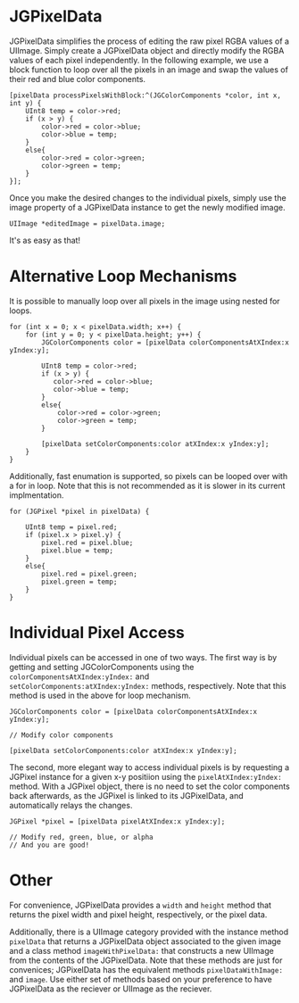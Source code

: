 JGPixelData
===========

JGPixelData simplifies the process of editing the raw pixel RGBA values of a UIImage. Simply create a JGPixelData object and directly modify the RGBA values of each pixel independently. In the following example, we use a block function to loop over all the pixels in an image and swap the values of their red and blue color components.

```
[pixelData processPixelsWithBlock:^(JGColorComponents *color, int x, int y) {
    UInt8 temp = color->red;
    if (x > y) {
        color->red = color->blue;
        color->blue = temp;
    }
    else{
        color->red = color->green;
        color->green = temp;
    }
}];

```


Once you make the desired changes to the individual pixels, simply use the image property of a JGPixelData instance to get the newly modified image.

```
UIImage *editedImage = pixelData.image;
```

It's as easy as that!

Alternative Loop Mechanisms
===========

It is possible to manually loop over all pixels in the image using nested for loops.

```
for (int x = 0; x < pixelData.width; x++) {
    for (int y = 0; y < pixelData.height; y++) {
        JGColorComponents color = [pixelData colorComponentsAtXIndex:x yIndex:y];
        
        UInt8 temp = color->red;
        if (x > y) {
           color->red = color->blue;
           color->blue = temp;
        }
        else{
            color->red = color->green;
            color->green = temp;
        }
        
        [pixelData setColorComponents:color atXIndex:x yIndex:y];
    }
}

```

Additionally, fast enumation is supported, so pixels can be looped over with a for in loop. Note that this is not recommended as it is slower in its current implmentation.

```
for (JGPixel *pixel in pixelData) {
    
    UInt8 temp = pixel.red;
    if (pixel.x > pixel.y) {
        pixel.red = pixel.blue;
        pixel.blue = temp;
    }
    else{
        pixel.red = pixel.green;
        pixel.green = temp;
    }
}
```

Individual Pixel Access
===========

Individual pixels can be accessed in one of two ways. The first way is by getting and setting JGColorComponents using the `colorComponentsAtXIndex:yIndex:` and `setColorComponents:atXIndex:yIndex:` methods, respectively. Note that this method is used in the above for loop mechanism.

```
JGColorComponents color = [pixelData colorComponentsAtXIndex:x yIndex:y];

// Modify color components

[pixelData setColorComponents:color atXIndex:x yIndex:y];
```

The second, more elegant way to access individual pixels is by requesting a JGPixel instance for a given x-y positiion using the `pixelAtXIndex:yIndex:` method. With a JGPixel object, there is no need to set the color components back afterwards, as the JGPixel is linked to its JGPixelData, and automatically relays the changes.

```
JGPixel *pixel = [pixelData pixelAtXIndex:x yIndex:y];

// Modify red, green, blue, or alpha
// And you are good!
```

Other
===========

For convenience, JGPixelData provides a `width` and `height` method that returns the pixel width and pixel height, respectively, or the pixel data.

Additionally, there is a UIImage category provided with the instance method `pixelData` that returns a JGPixelData object associated to the given image and a class method `imageWithPixelData:` that constructs a new UIImage from the contents of the JGPixelData. Note that these methods are just for convenices; JGPixelData has the equivalent methods `pixelDataWithImage:` and `image`. Use either set of methods based on your preference to have JGPixelData as the reciever or UIImage as the reciever.
